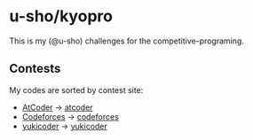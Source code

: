 # u-sho/kyopro

This is my (@u-sho) challenges for the competitive-programing.

## Contests

My codes are sorted by contest site:

- [AtCoder](https://atcoder.jp) -> [atcoder](./atcoder)
- [Codeforces](https://codeforces.com) -> [codeforces](./codeforces)
- [yukicoder](https://yukicoder.me) -> [yukicoder](./yukicoder)
